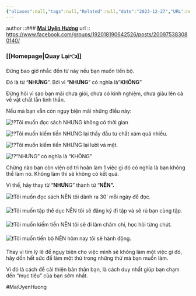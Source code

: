 ```yaml
---
{"aliases":null,"tags":null,"Related":null,"date":"2023-12-27","URL":null,"Author":"Mai Uyên Hương","dg-publish":true,"image":"https://images.unsplash.com/photo-1465343161283-c1959138ddaa?crop=entropy&cs=tinysrgb&fit=max&fm=jpg&ixid=M3wzNjAwOTd8MHwxfHNlYXJjaHwxfHxpbXByb3ZlbWVudHxlbnwwfDB8fHwxNzA0MzQ0ODE5fDA&ixlib=rb-4.0.3&q=80&w=1080","permalink":"/People/ĐIỀU GÌ CẢN TRỞ BẠN TIẾN BỘ/","dgPassFrontmatter":true,"noteIcon":"2","created":"2024-01-19T05:28:12.980+07:00","updated":"2024-01-04T12:07:00.000+07:00"}
---
```




author ::###  [**Mai Uyên Hương**](https://www.facebook.com/groups/192018190642526/user/100002477525608/?__cft__[0]=AZXFqn1csZ1o8uDa5_mLiRXgYhyZpECSNcgHFrXv5moFlnqnAwXxxJeHeq9dM5EZvxErPc78824DUZY-bJfQO9MZHzmhwtw4FWWiHkm43ss54v9BgwL68mprx_c-Q1FPVxa499DSm-35msITcytUOSfz&__tn__=-UC%2CP-R)
url ::  https://www.facebook.com/groups/192018190642526/posts/200975383080140/

### [[Homepage\|Quay Lại👈]]


Đừng bao giờ nhắc đến từ này nếu bạn muốn tiến bộ.

Đó là từ “**NHƯNG**”. Bởi vì “**NHƯNG**” có nghĩa là”**KHÔNG**”

Đừng hỏi vì sao bạn mãi chưa giỏi, chưa có kinh nghiệm, chưa giàu lên cả về vật chất lẫn tinh thần.

Nếu mà bạn vẫn còn ngụy biện mãi những điều này:

![⁉️](https://static.xx.fbcdn.net/images/emoji.php/v9/tec/1/16/2049.png)Tôi muốn đọc sách NHƯNG không có thời gian

![⁉️](https://static.xx.fbcdn.net/images/emoji.php/v9/tec/1/16/2049.png)Tôi muốn kiếm tiền NHƯNG lại thấy đầu tư chất xám quá nhiều.

![⁉️](https://static.xx.fbcdn.net/images/emoji.php/v9/tec/1/16/2049.png)Tôi muốn kiếm tiền NHƯNG lại lười và mệt.

![⁉️](https://static.xx.fbcdn.net/images/emoji.php/v9/tec/1/16/2049.png)“NHƯNG” có nghĩa là “KHÔNG”

Chừng nào bạn còn viện cớ trì hoãn làm 1 việc gì đó có nghĩa là bạn không thể làm nó. Không làm thì sẽ không có kết quả.

Vì thế, hãy thay từ “**NHƯN**G” thành từ “**NÊN”.**

![❗️](https://static.xx.fbcdn.net/images/emoji.php/v9/t50/1/16/2757.png)Tôi muốn đọc sách NÊN tôi dành ra 30’ mỗi ngày để đọc.

![❗️](https://static.xx.fbcdn.net/images/emoji.php/v9/t50/1/16/2757.png)Tôi muốn tập thể dục NÊN tôi sẽ đăng ký đi tập và sẽ rủ bạn cùng tập.

![❗️](https://static.xx.fbcdn.net/images/emoji.php/v9/t50/1/16/2757.png)Tôi muốn kiếm tiền NÊN tôi sẽ đi làm chăm chỉ, học hỏi từng chút.

![❗️](https://static.xx.fbcdn.net/images/emoji.php/v9/t50/1/16/2757.png)Tôi muốn tiến bộ NÊN hôm nay tôi sẽ hành động.

Thay vì tìm lý lẽ để ngụy biện cho việc mình sẽ không làm một việc gì đó, hãy dồn hết sức để làm một thứ trong những thứ mà bạn muốn làm.

Vì đó là cách để cải thiện bản thân bạn, là cách duy nhất giúp bạn chạm đến “mục tiêu” của bạn sớm nhất.

#MaiUyenHuong